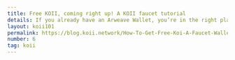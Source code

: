 ```yaml
---
title: Free KOII, coming right up! A KOII faucet tutorial
details: If you already have an Arweave Wallet, you’re in the right place to grab some free KOII. If you don’t have an Arweave-compatible wallet yet, head on over to our Faucet.
layout: koii101
permalink: https://blog.koii.network/How-To-Get-Free-Koi-A-Faucet-Wallet-Tutorial/
number: 6
tag: koii
---
```

